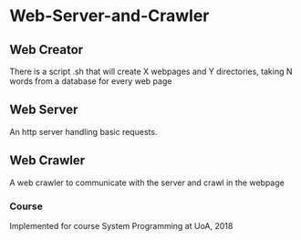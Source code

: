 # Web-Server-and-Crawler

## Web Creator
There is a script .sh that will create X webpages and Y directories, taking N words from a database for every web page

## Web Server
An http server handling basic requests.

## Web Crawler
A web crawler to communicate with the server and crawl in the webpage

### Course
Implemented for course System Programming at UoA, 2018
